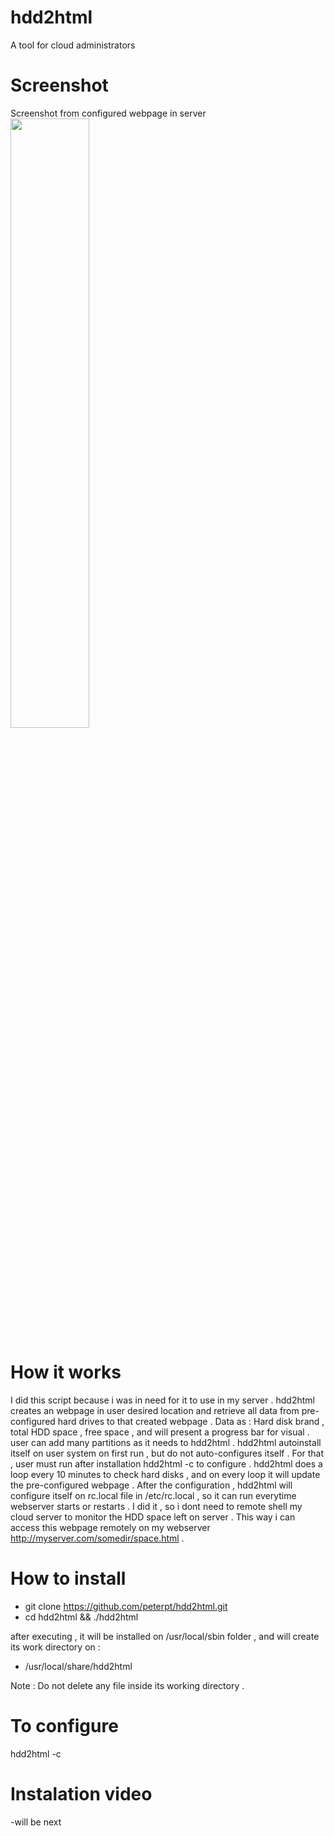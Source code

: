 # hdd2html
A tool for cloud administrators

# Screenshot
Screenshot from configured webpage in server
<img src="https://s14.postimg.org/uhz4wk7cx/hdd2html.png" width="50%"></img>

# How it works
I did this script because i was in need for it to use in my server .
hdd2html creates an webpage in user desired location and retrieve all data from pre-configured hard drives to that
created webpage .
Data as : Hard disk brand , total HDD space , free space , and will present a progress bar for visual .
user can add many partitions as it needs to hdd2html .
hdd2html autoinstall itself on user system on first run , but do not auto-configures itself .
For that , user must run after installation hdd2html -c to configure .
hdd2html does a loop every 10 minutes to check hard disks , and on every loop it will update the pre-configured webpage .
After the configuration , hdd2html will configure itself on rc.local file in /etc/rc.local , so it can run everytime
webserver starts or restarts .
I did it , so i dont need to remote shell my cloud server to monitor the HDD space left on server .
This way i can access this webpage remotely on my webserver http://myserver.com/somedir/space.html .

# How to install
- git clone https://github.com/peterpt/hdd2html.git
- cd hdd2html && ./hdd2html

after executing , it will be installed on /usr/local/sbin folder , and will create its work directory on :
- /usr/local/share/hdd2html

Note : Do not delete any file inside its working directory .

# To configure
hdd2html -c

# Instalation video
-will be next



